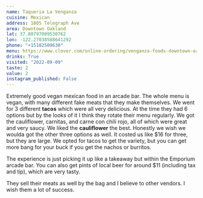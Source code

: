 ```yaml
---
name: Taqueria La Venganza
cuisine: Mexican
address: 1805 Telegraph Ave
area: Downtown Oakland
lat: 37.80797009530762
lon: -122.27038588641292
phone: "+15102509630"
menu: https://www.clover.com/online-ordering/venganza-foods-downtown-oakland
drinks: True
visited: "2022-09-09"
taste: 2
value: 2
instagram_published: False
---
```


Extremely good vegan mexican food in an arcade bar. The whole menu is vegan, with many different fake meats that they make themselves. We went for 3 different **tacos** which were all very delicious. At the time they had 6 options but by the looks of it I think they rotate their menu regularly. We got the cauliflower, carnitas, and carne con chili rojo, all of which were great and very saucy. We liked the **cauliflower** the best. Honestly we wish we woulda got the other three options as well. It costed us like $16 for three, but they are large. We opted for tacos to get the variety, but you can get more bang for your buck if you get the nachos or burritos.

The experience is just picking it up like a takeaway but within the Emporium arcade bar. You can also get pints of local beer for around $11 (including tax and tip), which are very tasty. 

They sell their meats as well by the bag and I believe to other vendors. I wish them a lot of success.
